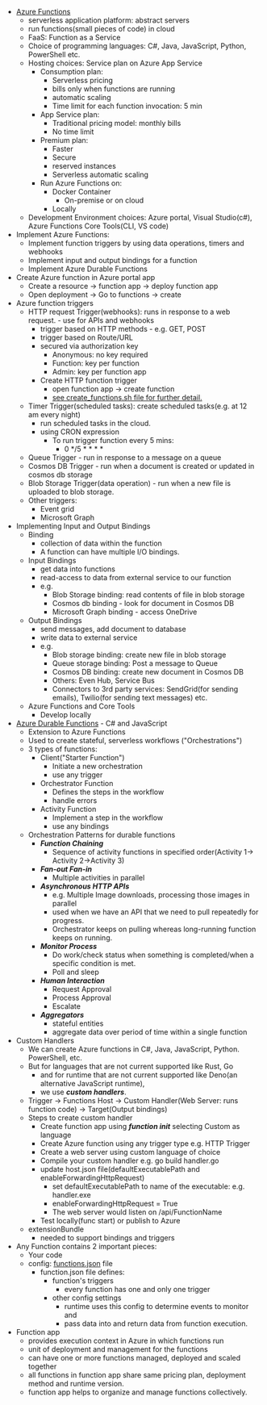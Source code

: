 - [Azure Functions](azure_functions.png)
  - serverless application platform: abstract servers
  - run functions(small pieces of code) in cloud
  - FaaS: Function as a Service
  - Choice of programming languages: C#, Java, JavaScript, Python, PowerShell etc.
  - Hosting choices: Service plan on Azure App Service
    - Consumption plan:
      - Serverless pricing
      - bills only when functions are running
      - automatic scaling
      - Time limit for each function invocation: 5 min
    - App Service plan:
      - Traditional pricing model: monthly bills
      - No time limit
    - Premium plan:
      - Faster
      - Secure
      - reserved instances
      - Serverless automatic scaling
    - Run Azure Functions on:
      - Docker Container
        - On-premise or on cloud
      - Locally
  - Development Environment choices: Azure portal, Visual Studio(c#), Azure Functions Core Tools(CLI, VS code)
- Implement Azure Functions:
  - Implement function triggers by using data operations, timers and webhooks
  - Implement input and output bindings for a function
  - Implement Azure Durable Functions
- Create Azure function in Azure portal app
  - Create a resource -> function app -> deploy function app
  - Open deployment -> Go to functions  -> create
- Azure function triggers
  - HTTP request Trigger(webhooks): runs in response to a web request. - use for APIs and webhooks
    - trigger based on HTTP methods - e.g. GET, POST
    - trigger based on Route/URL
    - secured via authorization key
      - Anonymous: no key required
      - Function: key per function
      - Admin: key per function app
    - Create HTTP function trigger
      - open function app -> create function
      - [see create_functions.sh file for further detail.](create_functions.sh)
  - Timer Trigger(scheduled tasks): create scheduled tasks(e.g. at 12 am every night)
    - run scheduled tasks in the cloud.
    - using CRON expression
      - To run trigger function every 5 mins:
        - 0 */5 * * * *
  - Queue Trigger - run in response to a message on a queue
  - Cosmos DB Trigger - run when a document is created or updated in cosmos db storage
  - Blob Storage Trigger(data operation) - run when a new file is uploaded to blob storage.
  - Other triggers:
    - Event grid
    - Microsoft Graph
- Implementing Input and Output Bindings
  - Binding
    - collection of data within the function
    - A function can have multiple I/O bindings.
  - Input Bindings
    - get data into functions
    - read-access to data from external service to our function
    - e.g. 
      - Blob Storage binding: read contents of file in blob storage
      - Cosmos db binding - look for document in Cosmos DB
      - Microsoft Graph binding - access OneDrive
  - Output Bindings
    - send messages, add document to database
    - write data to external service
    - e.g. 
      - Blob storage binding: create new file in blob storage
      - Queue storage binding: Post a message to Queue
      - Cosmos DB binding: create new document in Cosmos DB
      - Others: Even Hub, Service Bus
      - Connectors to 3rd party services: SendGrid(for sending emails), Twilio(for sending text messages) etc.
  - Azure Functions and Core Tools
    - Develop locally
- [Azure Durable Functions](create_durable_function_workflow_c%23.md) - C# and JavaScript
  - Extension to Azure Functions
  - Used to create stateful, serverless workflows ("Orchestrations")
  - 3 types of functions:
    - Client("Starter Function")
      - Initiate a new orchestration
      - use any trigger
    - Orchestrator Function
      - Defines the steps in the workflow
      - handle errors
    - Activity Function
      - Implement a step in the workflow
      - use any bindings
  - Orchestration Patterns for durable functions
    - ***Function Chaining***
      - Sequence of activity functions in specified order(Activity 1-> Activity 2->Activity 3)
    - ***Fan-out Fan-in***
      - Multiple activities in parallel
    - ***Asynchronous HTTP APIs***
      - e.g. Multiple Image downloads, processing those images in parallel  
      - used when we have an API that we need to pull repeatedly for progress.
      - Orchestrator keeps on pulling whereas long-running function keeps on running.
    - ***Monitor Process***
      - Do work/check status when something is completed/when a specific condition is met.
      - Poll and sleep
    - ***Human Interaction***
      - Request Approval
      - Process Approval
      - Escalate
    - ***Aggregators***
      - stateful entities
      - aggregate data over period of time within a single function
- Custom Handlers
  - We can create Azure functions in C#, Java, JavaScript, Python. PowerShell, etc.
  - But for languages that are not current supported like Rust, Go
    - and for runtime that are not current supported like Deno(an alternative JavaScript runtime), 
    - we use ***custom handlers***.
  - Trigger -> Functions Host -> Custom Handler(Web Server: runs function code) -> Target(Output bindings)
  - Steps to create custom handler
    - Create function app using ***function init*** selecting Custom as language
    - Create Azure function using any trigger type e.g. HTTP Trigger
    - Create a web server using custom language of choice
    - Compile your custom handler e.g. go build handler.go
    - update host.json file(defaultExecutablePath and enableForwardingHttpRequest)
      - set defaultExecutablePath to name of the executable: e.g. handler.exe
      - enableForwardingHttpRequest = True
      - The web server would listen on /api/FunctionName
    - Test locally(func start) or publish to Azure
  - extensionBundle
    - needed to support bindings and triggers
- Any Function contains 2 important pieces:
  - Your code
  - config: [functions.json](functions.json) file
    - function.json file defines:
      - function's triggers
        - every function has one and only one trigger
      - other config settings
        - runtime uses this config to determine events to monitor and 
        - pass data into and return data from function execution. 
- Function app
  - provides execution context in Azure in which functions run
  - unit of deployment and management for the functions
  - can have one or more functions managed, deployed and scaled together
  - all functions in function app share same pricing plan, deployment method and runtime version.
  - function app helps to organize and manage functions collectively.
